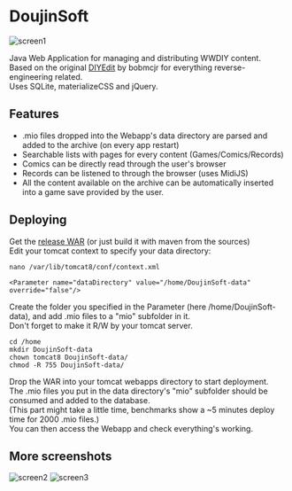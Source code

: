 # DoujinSoft

![screen1](https://cloud.githubusercontent.com/assets/8237712/26278790/4ffd633a-3da3-11e7-865f-015cab5fef5e.png)

Java Web Application for managing and distributing WWDIY content.  
Based on the original [DIYEdit](https://gbatemp.net/threads/warioware-d-i-y-editor.346953/) by bobmcjr for everything reverse-engineering related.  
Uses SQLite, materializeCSS and jQuery. 

## Features  

* .mio files dropped into the Webapp's data directory are parsed and added to the archive (on every app restart)
* Searchable lists with pages for every content (Games/Comics/Records)
* Comics can be directly read through the user's browser
* Records can be listened to through the browser (uses MidiJS)
* All the content available on the archive can be automatically inserted into a game save provided by the user.


## Deploying  

Get the [release WAR](https://github.com/Difegue/DoujinSoft/releases) (or just build it with maven from the sources)  
Edit your tomcat context to specify your data directory:  
```
nano /var/lib/tomcat8/conf/context.xml

<Parameter name="dataDirectory" value="/home/DoujinSoft-data" override="false"/>
```   
Create the folder you specified in the Parameter (here /home/DoujinSoft-data), and add .mio files to a "mio" subfolder in it.  
Don't forget to make it R/W by your tomcat server.  
```
cd /home
mkdir DoujinSoft-data
chown tomcat8 DoujinSoft-data/
chmod -R 755 DoujinSoft-data/
```
Drop the WAR into your tomcat webapps directory to start deployment.  
The .mio files you put in the data directory's "mio" subfolder should be consumed and added to the database.  
(This part might take a little time, benchmarks show a ~5 minutes deploy time for 2000 .mio files.)  
You can then access the Webapp and check everything's working.

## More screenshots
![screen2](https://cloud.githubusercontent.com/assets/8237712/26278791/4fff292c-3da3-11e7-96be-575c8c96ab0b.png)
![screen3](https://cloud.githubusercontent.com/assets/8237712/26278792/50025d7c-3da3-11e7-947d-d87debba05c9.png)
